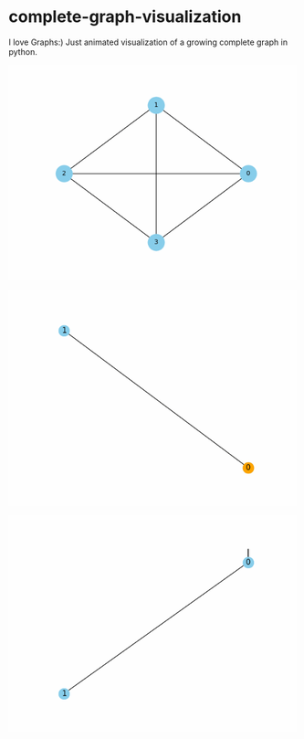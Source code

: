 # complete-graph-visualization
I love Graphs:)
Just animated visualization of a growing complete graph in python.

![Complete Graph Animation](complete_graph.gif)

![Start Graph animation soon](star_graph.gif)

![Start Graph animation soon](circular_ring_graph.gif)



